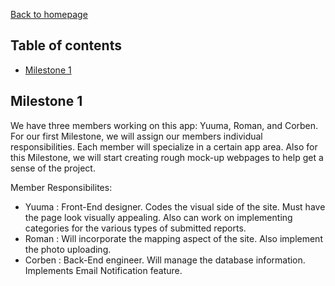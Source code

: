 [Back to homepage](index.html)

## Table of contents

* [Milestone 1](#Milestone-1)

## Milestone 1 

We have three members working on this app: Yuuma, Roman, and Corben. For our first Milestone, we will assign our members individual responsibilities. Each member will specialize in a certain app area. Also for this Milestone, we will start creating rough mock-up webpages to help get a sense of the project.

Member Responsibilites:

* Yuuma : Front-End designer. Codes the visual side of the site. Must have the page look visually appealing. Also can work on implementing categories for the various types of submitted reports.
* Roman : Will incorporate the mapping aspect of the site. Also implement the photo uploading.
* Corben : Back-End engineer. Will manage the database information. Implements Email Notification feature.
